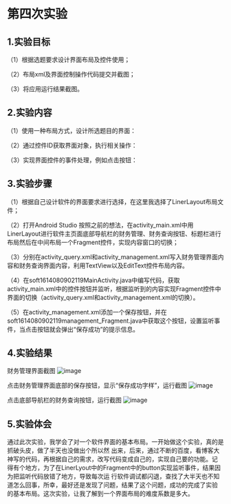 # 第四次实验
## 1.实验目标

（1）根据选题要求设计界面布局及控件使用；

（2）布局xml及界面控制操作代码提交并截图；

（3）将应用运行结果截图。
## 2.实验内容

（1）使用一种布局方式，设计所选题目的界面：

（2）通过控件ID获取界面对象，执行相关操作：

（3）实现界面控件的事件处理，例如点击按钮：
## 3.实验步骤

（1）根据自己设计软件的界面要求进行选择，在这里我选择了LinerLayout布局文件；

（2）打开Android Studio 按照之前的想法，在activity_main.xml中用LinerLayout进行软件主页面底部导航栏的财务管理、财务查询按钮、标题栏进行布局然后在中间布局一个Fragment控件，实现内容窗口的切换；

（3）分别在activity_query.xml和activity_management.xml写入财务管理界面内容和财务查询界面内容，利用TextView以及EditText控件布局内容。

（4）在soft1614080902119MainActivity.java中编写代码，获取activity_main.xml中的控件按钮并监听，根据监听到的内容实现Fragment控件中界面的切换（activity_query.xml和activity_management.xml的切换）。

（5）在activity_management.xml添加一个保存按钮，并在soft1614080902119management_Fragment.java中获取这个按钮，设置监听事件，当点击按钮就会弹出“保存成功”的提示信息。

## 4.实验结果
财务管理界面截图
![image](https://github.com/MaZongXin/android-labs-2018/blob/master/soft1614080902119/4picture1.jpg)

点击财务管理界面底部的保存按钮，显示“保存成功字样”，运行截图
![image](https://github.com/MaZongXin/android-labs-2018/blob/master/soft1614080902119/4picture3.jpg)

点击底部导航栏的财务查询按钮，运行截图
![image](https://github.com/MaZongXin/android-labs-2018/blob/master/soft1614080902119/4picture2.jpg)

## 5.实验体会
通过此次实验，我学会了对一个软件界面的基本布局。一开始做这个实验，真的是抓破头皮，做了半天也没做出个所以然
出来，后来，通过不断的百度，看博客大神写的代码，再根据自己的需求，改写代码变成自己的，实现自己要的功能。记
得有个地方，为了在LinerLyout中的Fragment中的button实现监听事件，结果因为把监听代码放错了地方，导致每次运
行软件调试都闪退，查找了大半天也不知道怎么回事，所幸，最好还是发现了问题，结果了这个问题，成功的完成了实验
的基本布局。这次实验，让我了解到一个界面布局的难度系数是多大。
